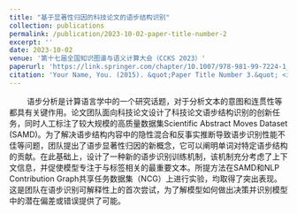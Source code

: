 ```yaml
---
title: "基于显著性归因的科技论文的语步结构识别"
collection: publications
permalink: /publication/2023-10-02-paper-title-number-2
excerpt: ''
date: 2023-10-02
venue: '第十七届全国知识图谱与语义计算大会（CCKS 2023）'
paperurl: 'https://link.springer.com/chapter/10.1007/978-981-99-7224-1_19'
citation: 'Your Name, You. (2015). &quot;Paper Title Number 3.&quot; <i>Journal 1</i>. 1(3).'
---
```

&emsp;&emsp;
语步分析是计算语言学中的一个研究话题，对于分析文本的意图和连贯性等都具有关键作用。论文团队面向科技论文设计了科技论文语步结构识别的创新任务，同时人工标注了较大规模的高质量数据集Scientific Abstract Moves Dataset (SAMD)。为了解决语步结构内容中的隐性混合和反事实推断导致语步识别性能不佳等问题，团队提出了语步显著性归因的新概念，它可以阐明单词对特定语步结构的贡献。在此基础上，设计了一种新的语步识别训练机制，该机制充分考虑了上下文信息，并促使模型专注于与标签相关的最重要文本。所提方法在SAMD和NLP Contribution Graph共享任务数据集（NCG）上进行实验，均取得了突出表现。这是团队在语步识别可解释性上的首次尝试，为了解模型如何做出决策并识别模型中的潜在偏差或错误提供了可能。
